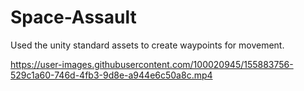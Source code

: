 # Space-Assault
 Used the unity standard assets to create waypoints for movement.


https://user-images.githubusercontent.com/100020945/155883756-529c1a60-746d-4fb3-9d8e-a944e6c50a8c.mp4

